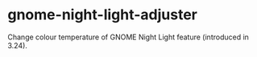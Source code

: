 # gnome-night-light-adjuster
Change colour temperature of GNOME Night Light feature (introduced in 3.24).

